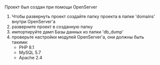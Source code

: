 Проект был создан при помощи OpenServer
1. Чтобы развернуть проект создайте папку проекта в папке 'domains' внутри OpenServer'a
2. разверните проект в созданную папку
3. импортируйте дамп Базы данных из папки 'db_dump'
4. проверьте настройки модулей OpenServer'a, они должны быть такими:
   - РНР 8.1
   - MySQL 5.7
   - Apache 2.4
